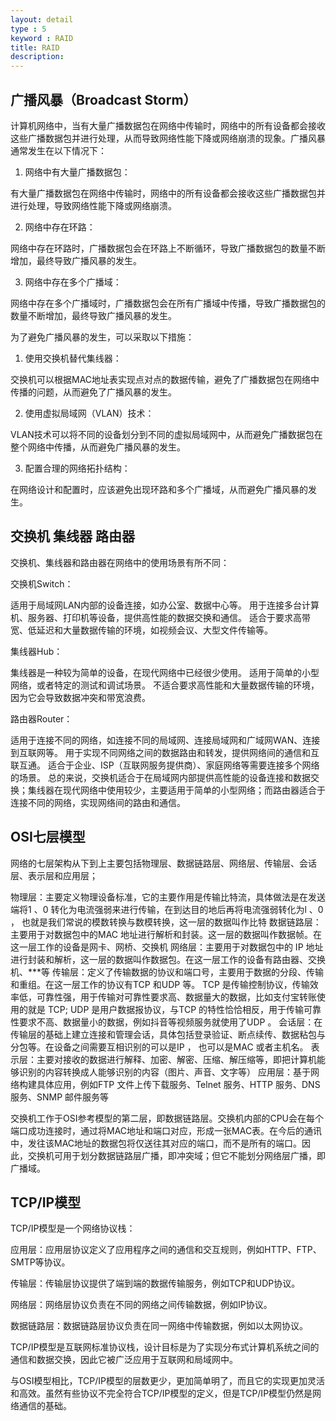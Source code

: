 ```yaml
---
layout: detail
type : 5
keyword : RAID
title: RAID
description: 
---
```


## 广播风暴（Broadcast Storm）
计算机网络中，当有大量广播数据包在网络中传输时，网络中的所有设备都会接收这些广播数据包并进行处理，从而导致网络性能下降或网络崩溃的现象。广播风暴通常发生在以下情况下：

1. 网络中有大量广播数据包：

有大量广播数据包在网络中传输时，网络中的所有设备都会接收这些广播数据包并进行处理，导致网络性能下降或网络崩溃。

2. 网络中存在环路：

网络中存在环路时，广播数据包会在环路上不断循环，导致广播数据包的数量不断增加，最终导致广播风暴的发生。

3. 网络中存在多个广播域：

网络中存在多个广播域时，广播数据包会在所有广播域中传播，导致广播数据包的数量不断增加，最终导致广播风暴的发生。


为了避免广播风暴的发生，可以采取以下措施：

1. 使用交换机替代集线器：

交换机可以根据MAC地址表实现点对点的数据传输，避免了广播数据包在网络中传播的问题，从而避免了广播风暴的发生。

2. 使用虚拟局域网（VLAN）技术：

VLAN技术可以将不同的设备划分到不同的虚拟局域网中，从而避免广播数据包在整个网络中传播，从而避免广播风暴的发生。

3. 配置合理的网络拓扑结构：

在网络设计和配置时，应该避免出现环路和多个广播域，从而避免广播风暴的发生。

## 交换机 集线器 路由器

交换机、集线器和路由器在网络中的使用场景有所不同：

交换机Switch：

适用于局域网LAN内部的设备连接，如办公室、数据中心等。
用于连接多台计算机、服务器、打印机等设备，提供高性能的数据交换和通信。
适合于要求高带宽、低延迟和大量数据传输的环境，如视频会议、大型文件传输等。

集线器Hub：

集线器是一种较为简单的设备，在现代网络中已经很少使用。
适用于简单的小型网络，或者特定的测试和调试场景。
不适合要求高性能和大量数据传输的环境，因为它会导致数据冲突和带宽浪费。

路由器Router：

适用于连接不同的网络，如连接不同的局域网、连接局域网和广域网WAN、连接到互联网等。
用于实现不同网络之间的数据路由和转发，提供网络间的通信和互联互通。
适合于企业、ISP（互联网服务提供商）、家庭网络等需要连接多个网络的场景。
总的来说，交换机适合于在局域网内部提供高性能的设备连接和数据交换；集线器在现代网络中使用较少，主要适用于简单的小型网络；而路由器适合于连接不同的网络，实现网络间的路由和通信。

## OSI七层模型

网络的七层架构从下到上主要包括物理层、数据链路层、网络层、传输层、会话层、表示层和应用层；  

物理层：主要定义物理设备标准，它的主要作用是传输比特流，具体做法是在发送端将1 、0 转化为电流强弱来进行传输，在到达目的地后再将电流强弱转化为l 、0 ， 也就是我们常说的模数转换与数模转换，这一层的数据叫作比特
数据链路层：主要用于对数据包中的MAC 地址进行解析和封装。这一层的数据叫作数据帧。在这一层工作的设备是网卡、网桥、交换机
网络层：主要用于对数据包中的 IP 地址进行封装和解析，这一层的数据叫作数据包。在这一层工作的设备有路由器、交换机、***等
传输层：定义了传输数据的协议和端口号，主要用于数据的分段、传输和重组。在这一层工作的协议有TCP 和UDP 等。 TCP 是传输控制协议，传输效率低，可靠性强，用于传输对可靠性要求高、数据量大的数据，比如支付宝转账使用的就是 TCP; UDP 是用户数据报协议，与TCP 的特性恰恰相反，用于传输可靠性要求不高、数据量小的数据，例如抖音等视频服务就使用了UDP 。
会话层：在传输层的基础上建立连接和管理会话，具体包括登录验证、断点续传、数据粘包与分包等。在设备之间需要互相识别的可以是IP ， 也可以是MAC 或者主机名。
表示层：主要对接收的数据进行解释、加密、解密、压缩、解压缩等，即把计算机能够识别的内容转换成人能够识别的内容（图片、声音、文字等）
应用层：基于网络构建具体应用，例如FTP 文件上传下载服务、Telnet 服务、HTTP 服务、DNS 服务、SNMP 邮件服务等

交换机工作于OSI参考模型的第二层，即数据链路层。交换机内部的CPU会在每个端口成功连接时，通过将MAC地址和端口对应，形成一张MAC表。在今后的通讯中，发往该MAC地址的数据包将仅送往其对应的端口，而不是所有的端口。因此，交换机可用于划分数据链路层广播，即冲突域；但它不能划分网络层广播，即广播域。

## TCP/IP模型

TCP/IP模型是一个网络协议栈：

应用层：应用层协议定义了应用程序之间的通信和交互规则，例如HTTP、FTP、SMTP等协议。

传输层：传输层协议提供了端到端的数据传输服务，例如TCP和UDP协议。

网络层：网络层协议负责在不同的网络之间传输数据，例如IP协议。

数据链路层：数据链路层协议负责在同一网络中传输数据，例如以太网协议。

TCP/IP模型是互联网标准协议栈，设计目标是为了实现分布式计算机系统之间的通信和数据交换，因此它被广泛应用于互联网和局域网中。

与OSI模型相比，TCP/IP模型的层数更少，更加简单明了，而且它的实现更加灵活和高效。虽然有些协议不完全符合TCP/IP模型的定义，但是TCP/IP模型仍然是网络通信的基础。

